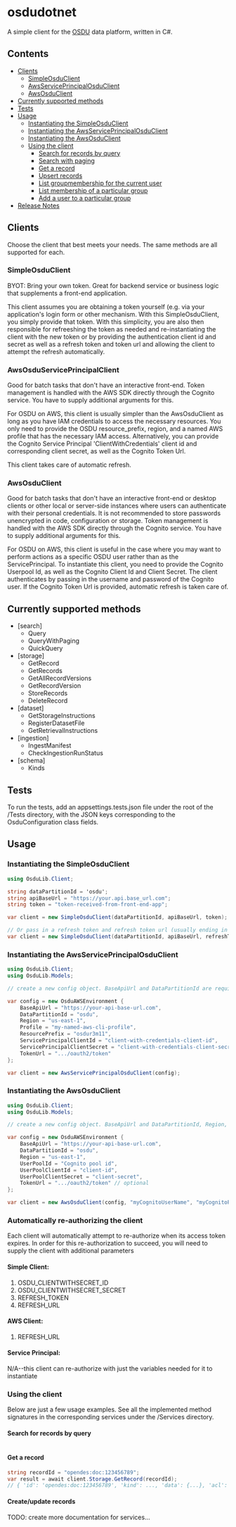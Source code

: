 # osdudotnet

A simple client for the [OSDU](https://community.opengroup.org/osdu) data platform, written in C#.

## Contents

- [Clients](#clients)
  - [SimpleOsduClient](#simpleosduclient)
  - [AwsServicePrincipalOsduClient](#awsserviceprincipalosduclient)
  - [AwsOsduClient](#awsosduclient)
- [Currently supported methods](#currently-supported-methods)
- [Tests](#tests)
- [Usage](#usage)
  - [Instantiating the SimpleOsduClient](#instantiating-the-simpleosduclient)
  - [Instantiating the AwsServicePrincipalOsduClient](#instantiating-the-awsosduclient)
  - [Instantiating the AwsOsduClient](#instantiating-the-awsosduclient)
  - [Using the client](#using-the-client)
    - [Search for records by query](#search-for-records-by-query)
    - [Search with paging](#search-with-paging)
    - [Get a record](#get-a-record)
    - [Upsert records](#upsert-records)
    - [List groupmembership for the current user](#list-groups)
    - [List membership of a particular group](#list-membership)
    - [Add a user to a particular group](#add-group)
- [Release Notes](release-notes.md)

## Clients

Choose the client that best meets your needs. The same methods are all supported for each.

### SimpleOsduClient

BYOT: Bring your own token. Great for backend service or business logic that supplements a
front-end application.

This client assumes you are obtaining a token yourself (e.g. via your application's
login form or other mechanism. With this SimpleOsduClient, you simply provide that token.
With this simplicity, you are also then responsible for refreeshing the token as needed and
re-instantiating the client with the new token or by providing the authentication client id and secret as well as a refresh token and token url
and allowing the client to attempt the refresh automatically.

### AwsOsduServicePrincipalClient

Good for batch tasks that don't have an interactive front-end. Token management is handled
with the AWS SDK directly through the Cognito service. You have to supply additional arguments for this.

For OSDU on AWS, this client is usually simpler than the AwsOsduClient as long as you have IAM credentials to access the necessary resources. You only need to provide the OSDU resource_prefix, region, and a named AWS profile that has the necessary IAM access. Alternatively, you can provide the Cognito Service Principal 'ClientWithCredentials' client id and corresponding client secret, as well as the Cognito Token Url.

This client takes care of automatic refresh.

### AwsOsduClient

Good for batch tasks that don't have an interactive front-end or desktop clients or other local or server-side instances where users can authenticate with their personal credentials. It is not recommended to store passwords unencrypted in code, configuration or storage. Token management is handled
with the AWS SDK directly through the Cognito service. You have to supply additional arguments for this.

For OSDU on AWS, this client is useful in the case where you may want to perform actions as a specific OSDU user rather than as the ServicePrincipal. To instantiate this client, you need to provide the Cognito Userpool Id, as well as the Cognito Client Id and Client Secret. The client authenticates by passing in the username and password of the Cognito user.
If the Cognito Token Url is provided, automatic refresh is taken care of.

## Currently supported methods

- [search]
  - Query
  - QueryWithPaging
  - QuickQuery
- [storage]
  - GetRecord
  - GetRecords
  - GetAllRecordVersions
  - GetRecordVersion
  - StoreRecords
  - DeleteRecord
- [dataset]
  - GetStorageInstructions
  - RegisterDatasetFile
  - GetRetrievalInstructions
- [ingestion]
  - IngestManifest
  - CheckIngestionRunStatus
- [schema]
  - Kinds

## Tests

To run the tests, add an appsettings.tests.json file under the root of the /Tests directory, with the JSON keys corresponding to the OsduConfiguration class fields.

## Usage

### Instantiating the SimpleOsduClient

```csharp
using OsduLib.Client;

string dataPartitionId = 'osdu';
string apiBaseUrl = "https://your.api.base_url.com";
string token = "token-received-from-front-end-app";

var client = new SimpleOsduClient(dataPartitionId, apiBaseUrl, token);

// Or pass in a refresh token and refresh token url (usually ending in e.g. oauth2/token), as well as the authentication client id and secret like so:
var client = new SimpleOsduClient(dataPartitionId, apiBaseUrl, refreshToken, refreshUrl, clientId, clientSecret);
```

### Instantiating the AwsServicePrincipalOsduClient

```csharp
using OsduLib.Client;
using OsduLib.Models;

// create a new config object. BaseApiUrl and DataPartitionId are required. Then provide either a profile, region, and resource prefix OR the cognito svp client id, secret and token url.

var config = new OsduAWSEnvironment {
    BaseApiUrl = "https://your-api-base-url.com",
    DataPartitionId = "osdu",
    Region = "us-east-1",
    Profile = "my-named-aws-cli-profile",
    ResourcePrefix = "osdur3m11",
    ServicePrincipalClientId = "client-with-credentials-client-id",
    ServicePrincipalClientSecret = "client-with-credentials-client-secret",
    TokenUrl = ".../oauth2/token"
};

var client = new AwsServicePrincipalOsduClient(config);
```

### Instantiating the AwsOsduClient

```csharp
using OsduLib.Client;
using OsduLib.Models;

// create a new config object. BaseApiUrl and DataPartitionId, Region, Cognito pool id, client id and secret are required. If the token url is provided, the client can automatically refresh (this is the only way, since username and password are not stored in memory).

var config = new OsduAWSEnvironment {
    BaseApiUrl = "https://your-api-base-url.com",
    DataPartitionId = "osdu",
    Region = "us-east-1",
    UserPoolId = "Cognito pool id",
    UserPoolClientId = "client-id",
    UserPoolClientSecret = "client-secret",
    TokenUrl = ".../oauth2/token" // optional
};

var client = new AwsOsduClient(config, "myCognitoUserName", "myCognitoPassword");
```

### Automatically re-authorizing the client

Each client will automatically attempt to re-authorize when its access token expires. In order for this re-authorization to succeed, you will need to supply the client with additional parameters

#### Simple Client:

1. OSDU_CLIENTWITHSECRET_ID
1. OSDU_CLIENTWITHSECRET_SECRET
1. REFRESH_TOKEN
1. REFRESH_URL

#### AWS Client:

1. REFRESH_URL

#### Service Principal:

N/A--this client can re-authorize with just the variables needed for it to instantiate

### Using the client

Below are just a few usage examples. See all the implemented method signatures in the corresponding services under the /Services directory.

#### Search for records by query

```csharp

```

#### Get a record

```csharp
string recordId = "opendes:doc:123456789";
var result = await client.Storage.GetRecord(recordId);
// { 'id': 'opendes:doc:123456789', 'kind': ..., 'data': {...}, 'acl': {...}, .... }
```

#### Create/update records

TODO: create more documentation for services...
